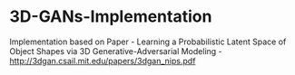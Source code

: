 # 3D-GANs-Implementation
Implementation based on Paper - Learning a Probabilistic Latent Space of Object Shapes via 3D Generative-Adversarial Modeling - http://3dgan.csail.mit.edu/papers/3dgan_nips.pdf
